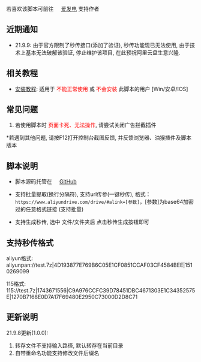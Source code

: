 若喜欢该脚本可前往 <img src="https://static.afdiancdn.com/favicon.ico" width='16'>[爱发电](https://afdian.net/@mengzonefire) 支持作者

## 近期通知

* 21.9.9: 由于官方限制了秒传接口(添加了验证), 秒传功能现已无法使用, 由于技术上基本无法破解该验证, 停止维护该项目, 在此预祝阿里云盘生意兴隆.

## 相关教程

* [安装教程](https://shimo.im/docs/Jqf8y260KuofSb4K/): 适用于<span style="color: red;"> 不能正常使用 </span>或<span style="color: red;"> 不会安装 </span>此脚本的用户 [Win/安卓/IOS]

## 常见问题

1. 若使用脚本时 <span style="color: red;">页面卡死、无法操作</span>, 请尝试关闭广告拦截插件

\*若遇到其他问题, 请按F12打开控制台截图反馈, 并反馈浏览器、油猴插件及脚本版本

## 脚本说明

* 脚本源码托管在 <img src="https://github.githubassets.com/favicons/favicon.png" width='16'>[GitHub](https://github.com/mengzonefire/aliyun-rapidupload-userscript)

* 支持批量提取(换行分隔符), 支持url传参(一键秒传), 格式：`https://www.aliyundrive.com/drive/#alink=[参数]`，[参数]为base64加密过的任意格式链接 (支持批量)

* 支持生成秒传, 选中 文件/文件夹后 点击秒传生成按钮即可

## 支持秒传格式

aliyun格式:
aliyunpan://test.7z|4D193877E769B6C05E1CF0851CCAF03CF4584BEE|1510269099

115格式:
115://test.7z|1743671556|C9A976CCFC39D78451DBC4671303E1C34352575E|1270B7168E0D7A17F69480E2950C73000D2D8C71

## 更新说明

21.9.8更新(1.0.0):
1. 转存文件不支持输入路径, 默认转存在当前目录
2. 自带重命名功能支持修改文件后缀名

